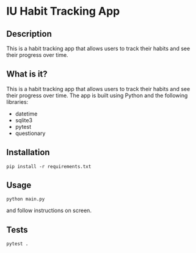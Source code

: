 # IU Habit Tracking App
## Description

This is a habit tracking app that allows users to track their habits and see their progress over time.

## What is it?
This is a habit tracking app that allows users to track their habits and see their progress over time. 
The app is built using Python and the following libraries:
- datetime
- sqlite3
- pytest
- questionary

## Installation
```shell
pip install -r requirements.txt
```

## Usage
```shell
python main.py
```
and follow instructions on screen.

## Tests
```shell
pytest .
```
